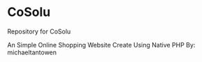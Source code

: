 # CoSolu
Repository for CoSolu

An Simple Online Shopping Website Create Using Native PHP By: michaeltantowen
